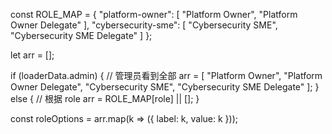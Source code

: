const ROLE_MAP = {
  "platform-owner": [
    "Platform Owner",
    "Platform Owner Delegate"
  ],
  "cybersecurity-sme": [
    "Cybersecurity SME",
    "Cybersecurity SME Delegate"
  ]
};

let arr = [];

if (loaderData.admin) {
  // 管理员看到全部
  arr = [
    "Platform Owner",
    "Platform Owner Delegate",
    "Cybersecurity SME",
    "Cybersecurity SME Delegate"
  ];
} else {
  // 根据 role
  arr = ROLE_MAP[role] || [];
}

const roleOptions = arr.map(k => ({
  label: k,
  value: k
}));
